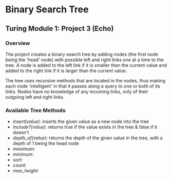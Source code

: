 # Binary Search Tree
## Turing Module 1: Project 3 (Echo)

### Overview

The project creates a binary search tree by adding nodes (the first node being the 'head' node) with possible left and right links one at a time to the tree. A node is added to the left link if it is smaller than the current value and added to the right link if it is larger than the current value.

The tree uses recursive methods that are located in the nodes, thus making each node 'intelligent' in that it passes along a query to one or both of its links. Nodes have no knowledge of any incoming links, only of their outgoing left and right links.

### Available Tree Methods

* *insert(value):* inserts the given value as a new node into the tree
* *include?(value):* returns true if the value exists in the tree & false if it doesn't
* *depth_of(value):* returns the depth of the given value in the tree, with a depth of 1 being the head node
* *maximum:* 
* *minimum:*
* *sort:*
* *count:*
* *max_height:*
